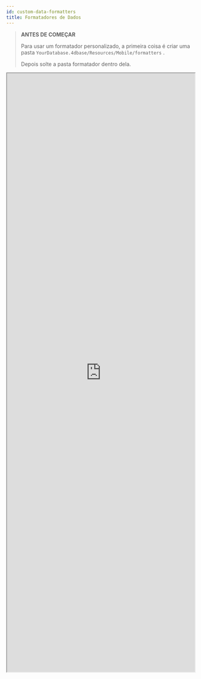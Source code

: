 ```yaml
---
id: custom-data-formatters
title: Formatadores de Dados
---
```


> **ANTES DE COMEÇAR**
> 
> Para usar um formatador personalizado, a primeira coisa é criar uma pasta `YourDatabase.4dbase/Resources/Mobile/formatters` .
> 
> Depois solte a pasta formatador dentro dela.

<div markdown="1">

<iframe src="https://4d-for-ios.github.io/gallery/#/type/formatter/picker/0" scrolling="no" height="1600" width="100%"></iframe>
</div>